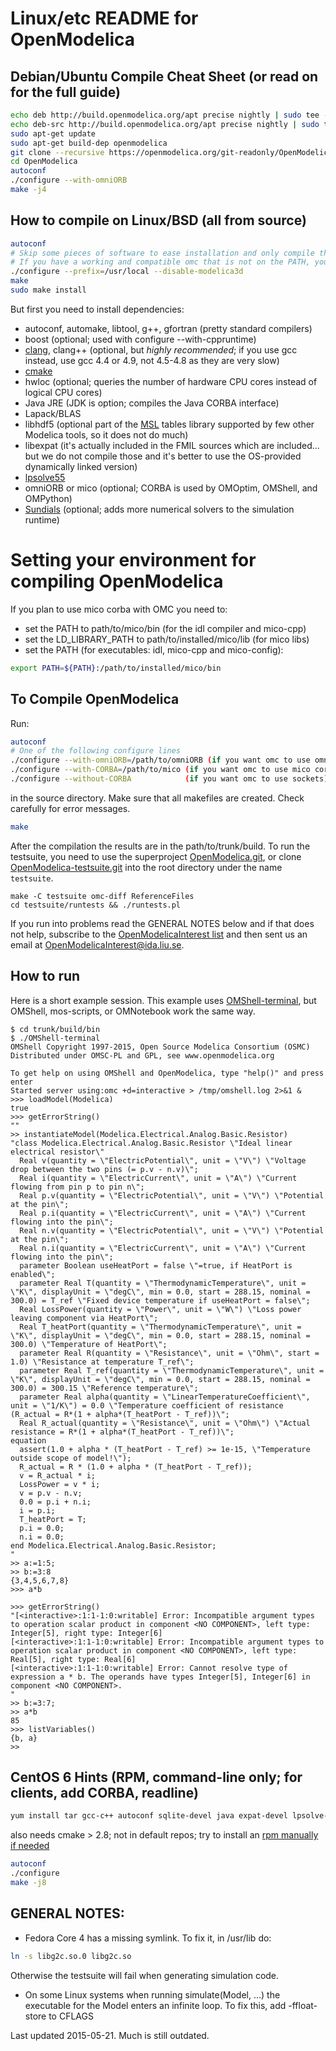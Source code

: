 # Linux/etc README for OpenModelica

## Debian/Ubuntu Compile Cheat Sheet (or read on for the full guide)

```bash
echo deb http://build.openmodelica.org/apt precise nightly | sudo tee -a /etc/apt/sources.list
echo deb-src http://build.openmodelica.org/apt precise nightly | sudo tee -a /etc/apt/sources.list
sudo apt-get update
sudo apt-get build-dep openmodelica
git clone --recursive https://openmodelica.org/git-readonly/OpenModelica.git OpenModelica
cd OpenModelica
autoconf
./configure --with-omniORB
make -j4
```

## How to compile on Linux/BSD (all from source)

```bash
autoconf
# Skip some pieces of software to ease installation and only compile the base omc executable
# If you have a working and compatible omc that is not on the PATH, you can use --with-omc=path/to/omc to speed up compilation
./configure --prefix=/usr/local --disable-modelica3d
make
sudo make install
```

But first you need to install dependencies:
- autoconf, automake, libtool, g++, gfortran (pretty standard compilers)
- boost (optional; used with configure --with-cppruntime)
- [clang](http://clang.llvm.org/), clang++ (optional, but *highly recommended*; if you use gcc instead, use gcc 4.4 or 4.9, not 4.5-4.8 as they are very slow)
- [cmake](http://www.cmake.org)
- hwloc (optional; queries the number of hardware CPU cores instead of logical CPU cores)
- Java JRE (JDK is option; compiles the Java CORBA interface)
- Lapack/BLAS
- libhdf5 (optional part of the [MSL](https://github.com/modelica/Modelica) tables library supported by few other Modelica tools, so it does not do much)
- libexpat (it's actually included in the FMIL sources which are included... but we do not compile those and it's better to use the OS-provided dynamically linked version)
- [lpsolve55](http://lpsolve.sourceforge.net)
- omniORB or mico (optional; CORBA is used by OMOptim, OMShell, and OMPython)
- [Sundials](http://www.llnl.gov/CASC/sundials/) (optional; adds more numerical solvers to the simulation runtime)

# Setting your environment for compiling OpenModelica
If you plan to use mico corba with OMC you need to:
- set the PATH to path/to/mico/bin (for the idl compiler and mico-cpp)
- set the LD_LIBRARY_PATH to path/to/installed/mico/lib (for mico libs)
- set the PATH (for executables: idl, mico-cpp and mico-config):
```bash
export PATH=${PATH}:/path/to/installed/mico/bin
```

## To Compile OpenModelica
Run:
```bash
autoconf
# One of the following configure lines
./configure --with-omniORB=/path/to/omniORB (if you want omc to use omniORB corba)
./configure --with-CORBA=/path/to/mico (if you want omc to use mico corba)
./configure --without-CORBA            (if you want omc to use sockets)
```
in the source directory.
Make sure that all makefiles are created.
Check carefully for error messages.
```bash
make
```
After the compilation the results are in the path/to/trunk/build.
To run the testsuite, you need to use the superproject [OpenModelica.git](https://github.com/OpenModelica/OpenModelica), or clone [OpenModelica-testsuite.git](https://github.com/OpenModelica/OpenModelica-testsuite) into the root directory under the name `testsuite`.
```
make -C testsuite omc-diff ReferenceFiles
cd testsuite/runtests && ./runtests.pl
```

If you run into problems read the GENERAL NOTES below and if that does not help, subscribe to the [OpenModelicaInterest list](https://www.openmodelica.org/index.php/home/mailing-list) and then sent us an email at [OpenModelicaInterest@ida.liu.se](mailto:OpenModelicaInterest@ida.liu.se).

## How to run

Here is a short example session.
This example uses [OMShell-terminal](https://github.com/OpenModelica/OMShell), but OMShell, mos-scripts, or OMNotebook work the same way.

```
$ cd trunk/build/bin
$ ./OMShell-terminal
OMShell Copyright 1997-2015, Open Source Modelica Consortium (OSMC)
Distributed under OMSC-PL and GPL, see www.openmodelica.org

To get help on using OMShell and OpenModelica, type "help()" and press enter
Started server using:omc +d=interactive > /tmp/omshell.log 2>&1 &
>>> loadModel(Modelica)
true
>>> getErrorString()
""
>> instantiateModel(Modelica.Electrical.Analog.Basic.Resistor)
"class Modelica.Electrical.Analog.Basic.Resistor \"Ideal linear electrical resistor\"
  Real v(quantity = \"ElectricPotential\", unit = \"V\") \"Voltage drop between the two pins (= p.v - n.v)\";
  Real i(quantity = \"ElectricCurrent\", unit = \"A\") \"Current flowing from pin p to pin n\";
  Real p.v(quantity = \"ElectricPotential\", unit = \"V\") \"Potential at the pin\";
  Real p.i(quantity = \"ElectricCurrent\", unit = \"A\") \"Current flowing into the pin\";
  Real n.v(quantity = \"ElectricPotential\", unit = \"V\") \"Potential at the pin\";
  Real n.i(quantity = \"ElectricCurrent\", unit = \"A\") \"Current flowing into the pin\";
  parameter Boolean useHeatPort = false \"=true, if HeatPort is enabled\";
  parameter Real T(quantity = \"ThermodynamicTemperature\", unit = \"K\", displayUnit = \"degC\", min = 0.0, start = 288.15, nominal = 300.0) = T_ref \"Fixed device temperature if useHeatPort = false\";
  Real LossPower(quantity = \"Power\", unit = \"W\") \"Loss power leaving component via HeatPort\";
  Real T_heatPort(quantity = \"ThermodynamicTemperature\", unit = \"K\", displayUnit = \"degC\", min = 0.0, start = 288.15, nominal = 300.0) \"Temperature of HeatPort\";
  parameter Real R(quantity = \"Resistance\", unit = \"Ohm\", start = 1.0) \"Resistance at temperature T_ref\";
  parameter Real T_ref(quantity = \"ThermodynamicTemperature\", unit = \"K\", displayUnit = \"degC\", min = 0.0, start = 288.15, nominal = 300.0) = 300.15 \"Reference temperature\";
  parameter Real alpha(quantity = \"LinearTemperatureCoefficient\", unit = \"1/K\") = 0.0 \"Temperature coefficient of resistance (R_actual = R*(1 + alpha*(T_heatPort - T_ref))\";
  Real R_actual(quantity = \"Resistance\", unit = \"Ohm\") \"Actual resistance = R*(1 + alpha*(T_heatPort - T_ref))\";
equation
  assert(1.0 + alpha * (T_heatPort - T_ref) >= 1e-15, \"Temperature outside scope of model!\");
  R_actual = R * (1.0 + alpha * (T_heatPort - T_ref));
  v = R_actual * i;
  LossPower = v * i;
  v = p.v - n.v;
  0.0 = p.i + n.i;
  i = p.i;
  T_heatPort = T;
  p.i = 0.0;
  n.i = 0.0;
end Modelica.Electrical.Analog.Basic.Resistor;
"
>> a:=1:5;
>> b:=3:8
{3,4,5,6,7,8}
>>> a*b

>>> getErrorString()
"[<interactive>:1:1-1:0:writable] Error: Incompatible argument types to operation scalar product in component <NO COMPONENT>, left type: Integer[5], right type: Integer[6]
[<interactive>:1:1-1:0:writable] Error: Incompatible argument types to operation scalar product in component <NO COMPONENT>, left type: Real[5], right type: Real[6]
[<interactive>:1:1-1:0:writable] Error: Cannot resolve type of expression a * b. The operands have types Integer[5], Integer[6] in component <NO COMPONENT>.
"
>> b:=3:7;
>> a*b
85
>>> listVariables()
{b, a}
>>
```

## CentOS 6 Hints (RPM, command-line only; for clients, add CORBA, readline)
```bash
yum install tar gcc-c++ autoconf sqlite-devel java expat-devel lpsolve-devel lapack-devel make patch gettext
```
also needs cmake > 2.8; not in default repos; try to install an [rpm manually if needed](http://dl.atrpms.net/el6-x86_64/atrpms/testing/cmake-2.8.8-4.el6.x86_64.rpm)
```bash
autoconf
./configure
make -j8
```
## GENERAL NOTES:
- Fedora Core 4 has a missing symlink. To fix it, in /usr/lib do:
```bash
ln -s libg2c.so.0 libg2c.so
```
Otherwise the testsuite will fail when generating simulation code.

- On some Linux systems when running simulate(Model, ...) the executable for the Model enters an infinite loop. To fix this, add -ffloat-store to CFLAGS

Last updated 2015-05-21. Much is still outdated.
